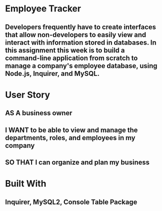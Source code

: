 # Employee Tracker

## Developers frequently have to create interfaces that allow non-developers to easily view and interact with information stored in databases. In this assignment this week is to build a command-line application from scratch to manage a company's employee database, using Node.js, Inquirer, and MySQL.

# User Story 

## AS A business owner 
## I WANT to be able to view and manage the departments, roles, and employees in my company 
## SO THAT I can organize and plan my business

# Built With

## Inquirer, MySQL2, Console Table Package